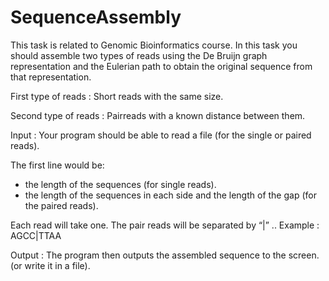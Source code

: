 #  SequenceAssembly
  This task is related to Genomic Bioinformatics course. In this task you should assemble two types of reads using the De Bruijn graph representation and the Eulerian path to obtain the original sequence from that representation.

First type of reads : Short reads with the same size.

Second type of reads : Pairreads with a known distance between them.

Input :
Your program should be able to read a file (for the single or paired
reads).

The first line would be:
- the length of the sequences (for single reads).
- the length of the sequences in each side and the length of the gap (for the paired reads).

Each read will take one.
The pair reads will be separated by “|” .. Example : AGCC|TTAA

Output : The program then outputs the assembled sequence to the screen. (or write it in a file).
